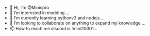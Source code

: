 - 👋 Hi, I’m @Minispro
- 👀 I’m interested in modding ...
- 🌱 I’m currently learning pythonv3 and nodejs ...
- 💞️ I’m looking to collaborate on anything to expand my knowledge ...
- 📫 How to reach me discord is !mini#0001...

<!---
Minispro/Minispro is a ✨ special ✨ repository because its `README.md` (this file) appears on your GitHub profile.
You can click the Preview link to take a look at your changes.
--->
